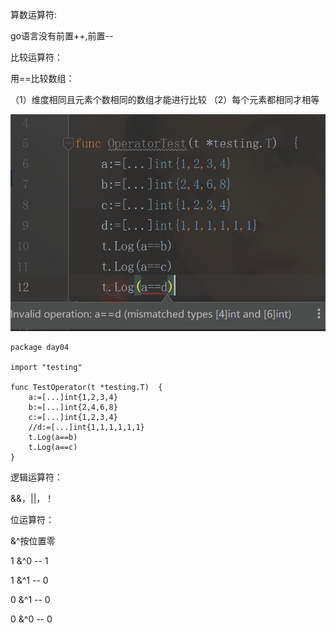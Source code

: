 算数运算符:

go语言没有前置++,前置--

比较运算符：

用==比较数组：

（1）维度相同且元素个数相同的数组才能进行比较
（2）每个元素都相同才相等

![image](../images/运算符.png)

```
package day04

import "testing"

func TestOperator(t *testing.T)  {
	a:=[...]int{1,2,3,4}
	b:=[...]int{2,4,6,8}
	c:=[...]int{1,2,3,4}
	//d:=[...]int{1,1,1,1,1,1}
	t.Log(a==b)
	t.Log(a==c)
}

```

逻辑运算符：

&&，||，！

位运算符：

&^按位置零

1 &^0 -- 1

1 &^1 -- 0

0 &^1 -- 0

0 &^0 -- 0


